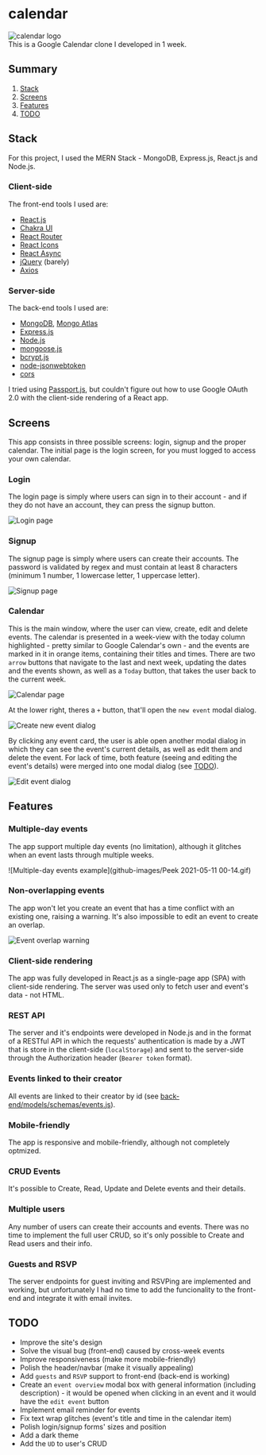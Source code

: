 # calendar
![calendar logo](/github-images/logo.gif)\
This is a Google Calendar clone I developed in 1 week.

## Summary
  1.  [Stack](#stack)
  2.  [Screens](#screens)
  3.  [Features](#features)
  5.  [TODO](#todo)


## <a id="stack"></a>Stack
For this project, I used the MERN Stack - MongoDB, Express.js, React.js and Node.js.

### Client-side
The front-end tools I used are:
  * [React.js](https://reactjs.org/)
  * [Chakra UI](https://chakra-ui.com/)
  * [React Router](https://reactrouter.com/)
  * [React Icons](https://react-icons.github.io/react-icons/)
  * [React Async](https://github.com/async-library/react-async)
  * [jQuery](https://jquery.com/) (barely)
  * [Axios](https://github.com/axios/axios)

### Server-side
The back-end tools I used are:
  * [MongoDB](https://www.mongodb.com/), [Mongo Atlas](https://www.mongodb.com/cloud/atlas)
  * [Express.js](https://expressjs.com/)
  * [Node.js](https://nodejs.org/en/)
  * [mongoose.js](https://mongoosejs.com/)
  * [bcrypt.js](https://github.com/kelektiv/node.bcrypt.js)
  * [node-jsonwebtoken](https://github.com/auth0/node-jsonwebtoken)
  * [cors](https://github.com/expressjs/cors)

I tried using [Passport.js](http://www.passportjs.org/), but couldn't figure out how to use Google OAuth 2.0 with the client-side rendering of a React app.

## <a id="screens"></a>Screens
This app consists in three possible screens: login, signup and the proper calendar. The initial page is the login screen, for you must logged to access your own calendar.

### Login
The login page is simply where users can sign in to their account - and if they do not have an account, they can press the signup button.

![Login page](/github-images/2021-05-11___001120.png)

### Signup
The signup page is simply where users can create their accounts. The password is validated by regex and must contain at least 8 characters (minimum 1 number, 1 lowercase letter, 1 uppercase letter).

![Signup page](/github-images/2021-05-11___001147.png)

### Calendar
This is the main window, where the user can view, create, edit and delete events. The calendar is presented in a week-view with the today column highlighted - pretty similar to Google Calendar's own - and the events are marked in it in orange items, containing their titles and times. There are two `arrow` buttons that navigate to the last and next week, updating the dates and the events shown, as well as a `Today` button, that takes the user back to the current week.

![Calendar page](/github-images/2021-05-11___001055.png)

At the lower right, theres a `+` button, that'll open the `new event` modal dialog.

![Create new event dialog](/github-images/2021-05-11___001620.png)

By clicking any event card, the user is able open another modal dialog in which they can see the event's current details, as well as edit them and delete the event. For lack of time, both feature (seeing and editing the event's details) were merged into one modal dialog (see [TODO](#todo)).

![Edit event dialog](/github-images/2021-05-11___001600.png)

## <a id="features"></a>Features
### Multiple-day events
The app support multiple day events (no limitation), although it glitches when an event lasts through multiple weeks.

![Multiple-day events example](github-images/Peek 2021-05-11 00-14.gif)

### Non-overlapping events
The app won't let you create an event that has a time conflict with an existing one, raising a warning. It's also impossible to edit an event to create an overlap.

![Event overlap warning](/github-images/2021-05-11___001719.png)

### Client-side rendering
The app was fully developed in React.js as a single-page app (SPA) with client-side rendering. The server was used only to fetch user and event's data - not HTML.

### REST API
The server and it's endpoints were developed in Node.js and in the format of a RESTful API in which the requests' authentication is made by a JWT that is store in the client-side (`localStorage`) and sent to the server-side through the Authorization header (`Bearer token` format).

### Events linked to their creator
All events are linked to their creator by id (see [back-end/models/schemas/events.js](https://github.com/lucasvianav/calendar/blob/main/back-end/models/schemas/event.js)).

### Mobile-friendly
The app is responsive and mobile-friendly, although not completely optmized. 

### CRUD Events
It's possible to Create, Read, Update and Delete events and their details.

### Multiple users
Any number of users can create their accounts and events. There was no time to implement the full user CRUD, so it's only possible to Create and Read users and their info.

### Guests and RSVP
The server endpoints for guest inviting and RSVPing are implemented and working, but unfortunately I had no time to add the funcionality to the front-end and integrate it with email invites.

## <a id="todo"></a>TODO
  * Improve the site's design
  * Solve the visual bug (front-end) caused by cross-week events
  * Improve responsiveness (make more mobile-friendly)
  * Polish the header/navbar (make it visually appealing)
  * Add `guests` and `RSVP` support to front-end (back-end is working)
  * Create an `event overview` modal box with general information (including description) - it would be opened when clicking in an event and it would have the  `edit event` button
  * Implement email reminder for events
  * Fix text wrap glitches (event's title and time in the calendar item)
  * Polish login/signup forms' sizes and position
  * Add a dark theme
  * Add the `UD` to user's CRUD
